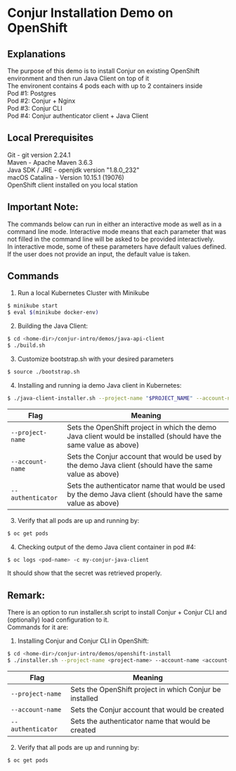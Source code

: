 # Conjur Installation Demo on OpenShift

## Explanations

The purpose of this demo is to install Conjur on existing OpenShift environment and then run Java Client on top of it  
The environent contains 4 pods each with up to 2 containers inside  
Pod #1: Postgres  
Pod #2: Conjur + Nginx  
Pod #3: Conjur CLI  
Pod #4: Conjur authenticator client + Java Client  

## Local Prerequisites

Git - git version 2.24.1  
Maven - Apache Maven 3.6.3  
Java SDK / JRE - openjdk version "1.8.0_232"  
macOS Catalina - Version 10.15.1 (19076)  
OpenShift client installed on you local station  

## Important Note:
The commands below can run in either an interactive mode as well as in a command line mode.
Interactive mode means that each parameter that was not filled in the command line will be asked to be provided interactively.  
In interactive mode, some of these parameters have default values defined.
If the user does not provide an input, the default value is taken.  

## Commands

1. Run a local Kubernetes Cluster with Minikube
```bash
$ minikube start
$ eval $(minikube docker-env)
```

2. Building the Java Client:
```bash
$ cd <home-dir>/conjur-intro/demos/java-api-client
$ ./build.sh
```

3. Customize bootstrap.sh with your desired parameters
```bash
$ source ./bootstrap.sh
``` 

4. Installing and running ia demo Java client in Kubernetes:
```bash
$ ./java-client-installer.sh --project-name "$PROJECT_NAME" --account-name "$ACCOUNT_NAME" --authenticator "$AUTHENTICATOR"
```

| Flag | Meaning |
| ---- | ------- |
|`--project-name` | Sets the OpenShift project in which the demo Java client would be installed (should have the same value as above) |
|`--account-name` | Sets the Conjur account that would be used by the demo Java client (should have the same value as above) |
|`--authenticator` | Sets the authenticator name that would be used by the demo Java client (should have the same value as above) |

3. Verify that all pods are up and running by:

```bash
$ oc get pods
```

4. Checking output of the demo Java client container in pod #4:

```bash
$ oc logs <pod-name> -c my-conjur-java-client  
```

  It should show that the secret was retrieved properly.

## Remark:
There is an option to run installer.sh script to install Conjur + Conjur CLI and (optionally) load configuration to it.  
Commands for it are:  

1. Installing Conjur and Conjur CLI in OpenShift:

```bash
$ cd <home-dir>/conjur-intro/demos/openshift-install
$ ./installer.sh --project-name <project-name> --account-name <account-name> --authenticator <authenticator>
```

| Flag | Meaning |
| ---- | ------- |
|`--project-name` | Sets the OpenShift project in which Conjur be installed|
|`--account-name` | Sets the Conjur account that would be created|
|`--authenticator` | Sets the authenticator name that would be created|

2. Verify that all pods are up and running by:

```bash
$ oc get pods
```
